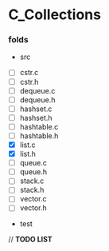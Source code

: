 #  C_Collections

### folds
- src

- [ ] cstr.c
- [ ] cstr.h
- [ ] dequeue.c
- [ ] dequeue.h
- [ ] hashset.c
- [ ] hashset.h
- [ ] hashtable.c
- [ ] hashtable.h
- [x] list.c
- [x] list.h
- [ ] queue.c
- [ ] queue.h
- [ ] stack.c
- [ ] stack.h
- [ ] vector.c
- [ ] vector.h

- test

// **TODO LIST**

